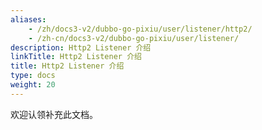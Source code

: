 ```yaml
---
aliases:
    - /zh/docs3-v2/dubbo-go-pixiu/user/listener/http2/
    - /zh-cn/docs3-v2/dubbo-go-pixiu/user/listener/
description: Http2 Listener 介绍
linkTitle: Http2 Listener 介绍
title: Http2 Listener 介绍
type: docs
weight: 20
---
```






欢迎认领补充此文档。